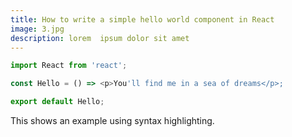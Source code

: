 ```yaml
---
title: How to write a simple hello world component in React
image: 3.jpg
description: lorem  ipsum dolor sit amet
---
```


```js
import React from 'react';

const Hello = () => <p>You'll find me in a sea of dreams</p>;

export default Hello;
```

This shows an example using syntax highlighting.
